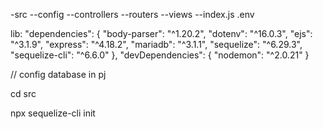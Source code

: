 -src
--config
--controllers
--routers
--views
--index.js
.env

lib:
"dependencies": {
  "body-parser": "^1.20.2",
  "dotenv": "^16.0.3",
  "ejs": "^3.1.9",
  "express": "^4.18.2",
  "mariadb": "^3.1.1",
  "sequelize": "^6.29.3",
  "sequelize-cli": "^6.6.0"
},
"devDependencies": {
  "nodemon": "^2.0.21"
}


// config database in pj

cd src

npx sequelize-cli init